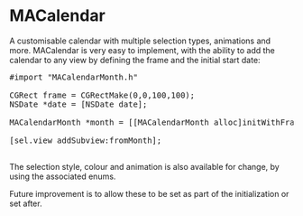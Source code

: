 MACalendar
==========

A customisable calendar with multiple selection types, animations and more. MACalendar is very easy to implement, with the ability to add the calendar to any view by defining the frame and the initial start date:

<pre>
#import "MACalendarMonth.h"

CGRect frame = CGRectMake(0,0,100,100);
NSDate *date = [NSDate date];

MACalendarMonth *month = [[MACalendarMonth alloc]initWithFrame:frame date:date];
    
[sel.view addSubview:fromMonth];

</pre>

The selection style, colour and animation is also available for change, by using the associated enums.

Future improvement is to allow these to be set as part of the initialization or set after.

